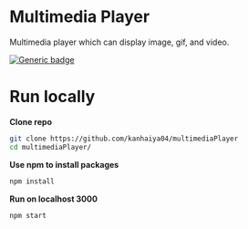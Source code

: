 # Multimedia Player

 Multimedia player which can display image, gif, and video.

 [![Generic badge](https://img.shields.io/badge/view-demo-blue?style=for-the-badge)](https://multimediaplayer.onrender.com)



# Run locally

**Clone repo**
```bash
git clone https://github.com/kanhaiya04/multimediaPlayer
cd multimediaPlayer/
```
**Use npm to install packages**

```bash
npm install
```

**Run on  localhost 3000**
```bash
npm start
```
